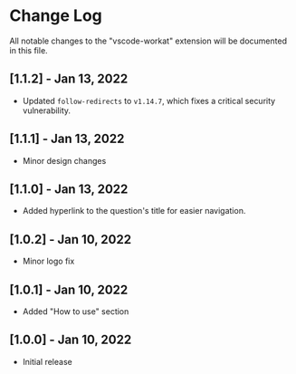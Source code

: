 # Change Log

All notable changes to the "vscode-workat" extension will be documented in this file.


## [1.1.2] - Jan 13, 2022

- Updated `follow-redirects` to `v1.14.7`, which fixes a critical security vulnerability.

## [1.1.1] - Jan 13, 2022

- Minor design changes

## [1.1.0] - Jan 13, 2022

- Added hyperlink to the question's title for easier navigation.

## [1.0.2] - Jan 10, 2022

- Minor logo fix

## [1.0.1] - Jan 10, 2022

- Added "How to use" section

## [1.0.0] - Jan 10, 2022

- Initial release